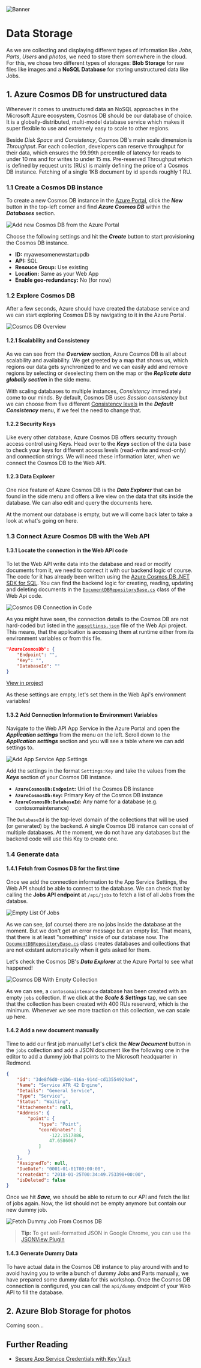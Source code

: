 ![Banner](Assets/Banner.png)

# Data Storage

As we are collecting and displaying different types of information like *Jobs*, *Parts*, *Users* and *photos*, we need to store them somewhere in the cloud. For this, we chose two different types of storages: **Blob Storage** for raw files like images and a **NoSQL Database** for storing unstructured data like Jobs.

## 1. Azure Cosmos DB for unstructured data

Whenever it comes to unstructured data an NoSQL approaches in the Microsoft Azure ecosystem, Cosmos DB should be our database of choice. It is a globally-distributed, multi-model database service which makes it super flexible to use and extremely easy to scale to other regions.

Beside *Disk Space* and *Consistency*, Cosmos DB's main scale dimension is *Throughput*. For each collection, developers can reserve throughput for their data, which ensures the 99.99th percentile of latency for reads to under 10 ms and for writes to under 15 ms. Pre-reserved Throughput which is defined by request units (RUs) is mainly defining the price of a Cosmos DB instance. Fetching of a single 1KB document by id spends roughly 1 RU.

### 1.1 Create a Cosmos DB instance

To create a new Cosmos DB instance in the [Azure Portal](https://portal.azure.com), click the ***New*** button in the top-left corner and find ***Azure Cosmos DB*** within the ***Databases*** section.

![Add new Cosmos DB from the Azure Portal](Assets/AddNewCosmosDb.png)

Choose the following settings and hit the ***Create*** button to start provisioning the Cosmos DB instance.

- **ID:** myawesomenewstartupdb
- **API:** SQL
- **Resouce Group:** Use existing
- **Location:** Same as your Web App
- **Enable geo-redundancy:** No (for now)

### 1.2 Explore Cosmos DB

After a few seconds, Azure should have created the database service and we can start exploring Cosmos DB by navigating to it in the Azure Portal.

![Cosmos DB Overview](Assets/CosmosDbOverview.png)

#### 1.2.1 Scalability and Consistency

As we can see from the ***Overview*** section, Azure Cosmos DB is all about scalability and availability. We get greeted by a map that shows us, which regions our data gets synchronized to and we can easily add and remove regions by selecting or deselecting them on the map or the ***Replicate data globally section*** in the side menu.

With scaling databases to multiple instances, *Consistency* immediately come to our minds. By default, Cosmos DB uses *Session consistency* but we can choose from five different [Consistency levels](https://docs.microsoft.com/en-us/azure/cosmos-db/consistency-levels) in the ***Default Consistency*** menu, if we feel the need to change that.

#### 1.2.2 Security Keys

Like every other database, Azure Cosmos DB offers security through access control using Keys. Head over to the ***Keys*** section of the data base to check your keys for different access levels (read-write and read-only) and connection strings. We will need these information later, when we connect the Cosmos DB to the Web API.

#### 1.2.3 Data Explorer

One nice feature of Azure Cosmos DB is the ***Data Explorer*** that can be found in the side menu and offers a live view on the data that sits inside the database. We can also edit and query the documents here.

At the moment our database is empty, but we will come back later to take a look at what's going on here.

### 1.3 Connect Azure Cosmos DB with the Web API

#### 1.3.1 Locate the connection in the Web API code

To let the Web API write data into the database and read or modify documents from it, we need to connect it with our backend logic of course. The code for it has already been written using the [Azure Cosmos DB .NET SDK for SQL](https://docs.microsoft.com/en-us/azure/cosmos-db/sql-api-sdk-dotnet). You can find the backend logic for creating, reading, updating and deleting documents in the [`DocumentDBRepositoryBase.cs`](/Backend/Monolithic/Services/DocumentDBRepositoryBase.cs) class of the Web Api code.

![Cosmos DB Connection in Code](Assets/VSCosmosConnectionInCode.png)

As you might have seen, the connection details to the Cosmos DB are not hard-coded but listed in the [`appsettings.json`](/Backend/Monolithic/appsettings.json) file of the Web Api project. This means, that the application is accessing them at runtime either from its environment variables or from this file.

```json
"AzureCosmosDb": {
    "Endpoint": "",
    "Key": "",
    "DatabaseId": ""
}
```

[View in project](/Backend/Monolithic/appsettings.json#L21-L24)

As these settings are empty, let's set them in the Web Api's environment variables!

#### 1.3.2 Add Connection Information to Environment Variables

Navigate to the Web API App Service in the Azure Portal and open the ***Application settings*** from the menu on the left. Scroll down to the ***Application settings*** section and you will see a table where we can add settings to.

![Add App Service App Settings](Assets/AddAppServiceAppSettings.png)

Add the settings in the format `Settings:Key` and take the values from the ***Keys*** section of your Cosmos DB instance.

- **`AzureCosmosDb:Endpoint`:** Uri of the Cosmos DB instance
- **`AzureCosmosDb:Key`:** Primary Key of the Cosmos DB instance
- **`AzureCosmosDb:DatabaseId`:** Any name for a database (e.g. contosomaintenance)

The `DatabaseId` is the top-level domain of the collections that will be used (or generated) by the backend. A single Cosmos DB instance can consist of multiple databases. At the moment, we do not have any databases but the backend code will use this Key to create one.

### 1.4 Generate data

#### 1.4.1 Fetch from Cosmos DB for the first time

Once we add the connection information to the App Service Settings, the Web API should be able to connect to the database. We can check that by calling the **Jobs API endpoint** at `/api/jobs` to fetch a list of all Jobs from the databse.

![Empty List Of Jobs](Assets/EmptyListOfJobs.png)

As we can see, (of course) there are no jobs inside the database at the moment. But we don't get an error message but an empty list. That means, that there is at least "something" inside of our database now. The [`DocumentDBRepositoryBase.cs`](/Backend/Monolithic/Services/DocumentDBRepositoryBase.cs#L97-L138) class creates databases and collections that are not existant automatically when it gets asked for them.

Let's check the Cosmos DB's ***Data Explorer*** at the Azure Portal to see what happened!

![Cosmos DB With Empty Collection](Assets/CosmosWithEmptyCollection.png)

As we can see, a `contosomaintenance` database has been created with an empty `jobs` collection. If we click at the ***Scale & Settings*** tap, we can see that the collection has been created with 400 RUs reserverd, which is the minimum. Whenever we see more traction on this collection, we can scale up here.

#### 1.4.2 Add a new document manually

Time to add our first job manually! Let's click the ***New Document*** button in the `jobs` collection and add a JSON document like the following one in the editor to add a dummy job that points to the Microsoft headquarter in Redmond.

```json
{
    "id": "3de8f6d0-e1b6-416a-914d-cd13554929a4",
    "Name": "Service ATR 42 Engine",
    "Details": "General Service",
    "Type": "Service",
    "Status": "Waiting",
    "Attachements": null,
    "Address": {
        "point": {
            "type": "Point",
            "coordinates": [
                -122.1517886,
                47.6586067
            ]
        }
    },
    "AssignedTo": null,
    "DueDate": "0001-01-01T00:00:00",
    "createdAt": "2018-01-25T00:34:49.753398+00:00",
    "isDeleted": false
}
```

Once we hit ***Save***, we should be able to return to our API and fetch the list of jobs again. Now, the list should not be empty anymore but contain our new dummy job.

![Fetch Dummy Job From Cosmos DB](Assets/FetchDummyJobFromCosmos.png)

> **Tip:** To get well-formatted JSON in Google Chrome, you can use the [JSONView Plugin](https://chrome.google.com/webstore/detail/jsonview/chklaanhfefbnpoihckbnefhakgolnmc)

#### 1.4.3 Generate Dummy Data

To have actual data in the Cosmos DB instance to play around with and to avoid having you to write a bunch of dummy Jobs and Parts manually, we have prepared some dummy data for this workshop. Once the Cosmos DB connection is configured, you can call the `api/dummy` endpoint of your Web API to fill the database.

## 2. Azure Blob Storage for photos

Coming soon...

## Further Reading

- [Secure App Service Credentials with Key Vault](https://docs.microsoft.com/en-us/aspnet/core/security/key-vault-configuration?tabs=aspnetcore2x) 
